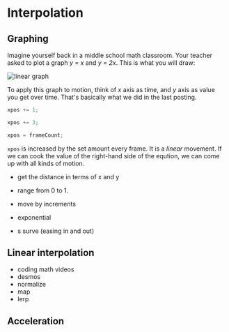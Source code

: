 # Interpolation


## Graphing
Imagine yourself back in a middle school math classroom. Your teacher asked to plot a graph *y = x* and *y = 2x*. This is what you will draw:

![linear graph](../images/graph-linear.png)

To apply this graph to motion, think of *x* axis as time, and *y* axis as value you get over time. That's basically what we did in the last posting.
```js
xpos += 1;
```
```js
xpos += 3;
```
```js
xpos = frameCount;
```
`xpos` is increased by the set amount every frame. It is a *linear* movement. If we can cook the value of the right-hand side of the eqution, we can come up with all kinds of motion.



- get the distance in terms of x and y

- range from 0 to 1.

- move by increments

- exponential

- s surve (easing in and out)



## Linear interpolation
- coding math videos
- desmos
- normalize
- map
- lerp

## Acceleration
